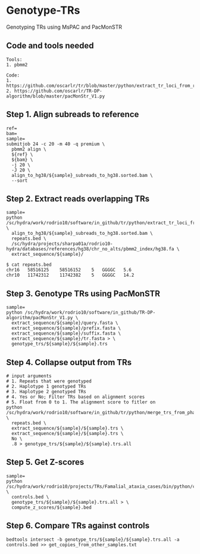 # Genotype-TRs
Genotyping TRs using MsPAC and PacMonSTR

## Code and tools needed
```
Tools:
1. pbmm2

Code:
1. https://github.com/oscarlr/tr/blob/master/python/extract_tr_loci_from_read_alignment.py
2. https://github.com/oscarlr/TR-DP-algorithm/blob/master/pacMonStr_V1.py

```

## Step 1. Align subreads to reference
```
ref=
bam=
sample=
submitjob 24 -c 20 -m 40 -q premium \
  pbmm2 align \
  ${ref} \
  ${bam} \
  -j 20 \
  -J 20 \
  align_to_hg38/${sample}_subreads_to_hg38.sorted.bam \
  --sort
```

## Step 2. Extract reads overlapping TRs
```
sample=
python /sc/hydra/work/rodrio10/software/in_github/tr/python/extract_tr_loci_from_read_alignment.py \
  align_to_hg38/${sample}_subreads_to_hg38.sorted.bam \
  repeats.bed \
  /sc/hydra/projects/sharpa01a/rodrio10-hydra/databases/references/hg38/chr_no_alts/pbmm2_index/hg38.fa \
  extract_sequence/${sample}/
  
$ cat repeats.bed
chr16	58516125	58516152	5	GGGGC	5.6
chr10	11742312	11742382	5	GGGGC	14.2

```

## Step 3. Genotype TRs using PacMonSTR
```
sample=
python /sc/hydra/work/rodrio10/software/in_github/TR-DP-algorithm/pacMonStr_V1.py \
  extract_sequence/${sample}/query.fasta \
  extract_sequence/${sample}/prefix.fasta \
  extract_sequence/${sample}/suffix.fasta \
  extract_sequence/${sample}/tr.fasta > \
  genotype_trs/${sample}/${sample}.trs  
```

## Step 4. Collapse output from TRs
```
# input arguments
# 1. Repeats that were genotyped
# 2. Haplotype 1 genotyped TRs
# 3. Haplotype 2 genotyped TRs
# 4. Yes or No; Filter TRs based on alignment scores
# 5. Float from 0 to 1. The alignment score to fitler on
python /sc/hydra/work/rodrio10/software/in_github/tr/python/merge_trs_from_phased_reads_from_controls.py \
  repeats.bed \
  extract_sequence/${sample}/${sample}.trs \
  extract_sequence/${sample}/${sample}.trs \
  No \
  .8 > genotype_trs/${sample}/${sample}.trs.all
```

## Step 5. Get Z-scores 
```
sample=
python /sc/hydra/work/rodrio10/projects/TRs/Famalial_ataxia_cases/bin/python/calculate_zscore_against_control.py \
  controls.bed \
  genotype_trs/${sample}/${sample}.trs.all > \
  compute_z_scores/${sample}.bed
```

## Step 6. Compare TRs against controls
```
bedtools intersect -b genotype_trs/${sample}/${sample}.trs.all -a controls.bed >> get_copies_from_other_samples.txt
```
